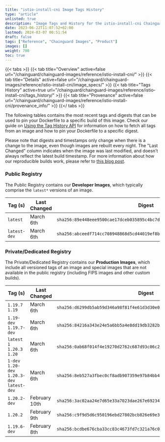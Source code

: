 ```yaml
---
title: "istio-install-cni Image Tags History"
type: "article"
unlisted: true
description: "Image Tags and History for the istio-install-cni Chainguard Image"
date: 2023-06-22T11:07:52+02:00
lastmod: 2024-03-07 00:51:54
draft: false
tags: ["Reference", "Chainguard Images", "Product"]
images: []
weight: 700
toc: true
---
```


{{< tabs >}}
{{< tab title="Overview" active=false url="/chainguard/chainguard-images/reference/istio-install-cni/" >}}
{{< tab title="Details" active=false url="/chainguard/chainguard-images/reference/istio-install-cni/image_specs/" >}}
{{< tab title="Tags History" active=true url="/chainguard/chainguard-images/reference/istio-install-cni/tags_history/" >}}
{{< tab title="Provenance" active=false url="/chainguard/chainguard-images/reference/istio-install-cni/provenance_info/" >}}
{{</ tabs >}}

The following tables contains the most recent tags and digests that can be used to pin your Dockerfile to a specific build of this image. Check our guide on [Using the Tag History API](/chainguard/chainguard-images/using-the-tag-history-api/) for information on how to fetch all tags from an image and how to pin your Dockerfile to a specific digest.

Please note that digests and timestamps only change when there is a change to the image, even though images are rebuilt every night. The "Last Changed" column indicates when the image was last modified, and doesn't always reflect the latest build timestamp. For more information about how our reproducible builds work, please refer to [this blog post](https://www.chainguard.dev/unchained/reproducing-chainguards-reproducible-image-builds).

### Public Registry
The Public Registry contains our **Developer Images**, which typically comprise the `latest*` versions of an image.

| Tag (s)       | Last Changed | Digest                                                                    |
|---------------|--------------|---------------------------------------------------------------------------|
|  `latest`     | March 6th    | `sha256:89e448eee9500cae17dceb035895c4bc7d52d355ce3b906d2825a3bfac38c537` |
|  `latest-dev` | March 6th    | `sha256:abceedf714cc708948868d5cd44019ef8b61704326b494b10fda9aea7e764038` |


### Private/Dedicated Registry
The Private/Dedicated Registry contains our **Production Images**, which include all versioned tags of an image and special images that are not available in the public registry (including FIPS images and other custom builds).

| Tag (s)                                       | Last Changed  | Digest                                                                    |
|-----------------------------------------------|---------------|---------------------------------------------------------------------------|
|  `1.19.7` `1.19`                              | March 6th     | `sha256:d6299db5ab59d346a98f81f4e61d3d30e02faaa890f67a41653e521cad33868d` |
|  `1.19-dev` `1.19.7-dev`                      | March 6th     | `sha256:84216a343e24e5a6bb5a4e8dd19db3282b57b5817233b785cece30e8ba4a52b7` |
|  `latest` `1` `1.20.3` `1.20`                 | March 6th     | `sha256:0ab68f014f4e19270d2762c687d93c06c21bc1aa55f412cfac896dc42d264d38` |
|  `1-dev` `1.20-dev` `1.20.3-dev` `latest-dev` | March 6th     | `sha256:8eb527a3fbec0cf8adb907359e97b84bb4061a56592b8d8a46a72a4ab92dc830` |
|  `1.20.2-dev`                                 | February 10th | `sha256:3ac02aa24e7d65e33a7023dae267e69234768fb6db8f01c26a9f341a63420d52` |
|  `1.20.2`                                     | February 9th  | `sha256:c9f9d5d6c950196ebd27802bcb826e69e392056867fff8dc3d0b299851652bf7` |
|  `1.19.6-dev`                                 | February 8th  | `sha256:bcdbe676cba33cc83c4673fd7c321a76c02c32ae9cd6b4efae6fbcfd08934b0f` |

